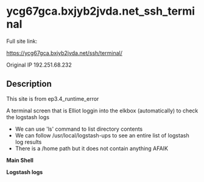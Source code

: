 ycg67gca.bxjyb2jvda.net_ssh_terminal
==

Full site link:

https://ycg67gca.bxjyb2jvda.net/ssh/terminal/


Original IP 192.251.68.232

Description
--

This site is from ep3.4_runtime_error

A terminal screen that is Elliot loggin into the elkbox (automatically) to check the logstash logs

- We can use 'ls' command to list directory contents
- We can follow /usr/local/logstash-ups to see an entire list of logstash log results
- There is a /home path but it does not contain anything AFAIK

**Main Shell**

**Logstash logs**
